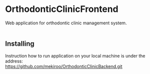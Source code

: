 # OrthodonticClinicFrontend

Web application for orthodontic clinic management system.
<br/><br/>

## Installing
Instruction how to run application on your local machine is under the address: <br/>
https://github.com/mekiroo/OrthodonticClinicBackend.git
